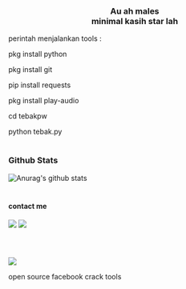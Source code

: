 <h3 align='center'>Au ah males</br>minimal kasih star lah</h3>
<p>perintah menjalankan tools : </p>
<p>   pkg install python</p>
<p>   pkg install git</p>
<p>   pip install requests</p>
<p>   pkg install play-audio</p>
<p>   cd tebakpw</p>
<p>   python tebak.py</p>

#
### Github Stats
![Anurag's github stats](https://github-readme-stats.vercel.app/api?username=brutalGH&show_icons=true&theme=radical)<br>
#
#### contact me
[![](https://img.shields.io/badge/Facebook-blue?logo=Facebook&logoColor=blue&labelColor=white)](https://www.facebook.com/brut4l.id)
[![](https://img.shields.io/badge/Whatsapp-CHAT-red?logo=Whatsapp&logoColor=Brightgreen&labelColor=white)](https://wa.me/6289668033300?text=Asalamualaikum) <br><br>
#
<img src="https://i.ibb.co/30Kh3WM/20230228-061723.jpg">

open source facebook crack tools
